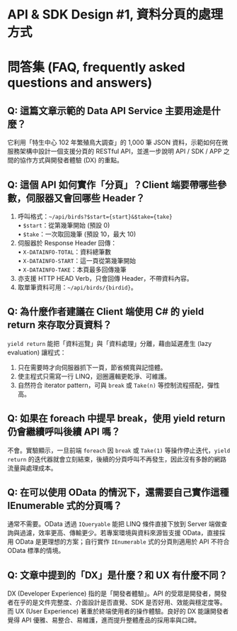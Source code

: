# API & SDK Design #1, 資料分頁的處理方式

# 問答集 (FAQ, frequently asked questions and answers)

## Q: 這篇文章示範的 Data API Service 主要用途是什麼？
它利用「特生中心 102 年繁殖鳥大調查」的 1,000 筆 JSON 資料，示範如何在微服務架構中設計一個支援分頁的 RESTful API，並進一步說明 API / SDK / APP 之間的協作方式與開發者體驗 (DX) 的重點。

## Q: 這個 API 如何實作「分頁」？Client 端要帶哪些參數，伺服器又會回哪些 Header？
1. 呼叫格式：`~/api/birds?$start={start}&$take={take}`  
   • `$start`：從第幾筆開始 (預設 0)  
   • `$take`：一次取回幾筆 (預設 10，最大 10)  
2. 伺服器於 Response Header 回傳：  
   • `X-DATAINFO-TOTAL`：資料總筆數  
   • `X-DATAINFO-START`：這一頁從第幾筆開始  
   • `X-DATAINFO-TAKE`：本頁最多回傳幾筆  
3. 亦支援 HTTP HEAD Verb，只會回傳 Header，不帶資料內容。  
4. 取單筆資料可用：`~/api/birds/{birdid}`。

## Q: 為什麼作者建議在 Client 端使用 C# 的 yield return 來存取分頁資料？
`yield return` 能把「資料巡覽」與「資料處理」分離，藉由延遲產生 (lazy evaluation) 讓程式：
1. 只在需要時才向伺服器抓下一頁，節省頻寬與記憶體。  
2. 使主程式只需寫一行 LINQ，迴圈邏輯更乾淨、可維護。  
3. 自然符合 iterator pattern，可與 `break` 或 `Take(n)` 等控制流程搭配，彈性高。  

## Q: 如果在 foreach 中提早 break，使用 yield return 仍會繼續呼叫後續 API 嗎？
不會。實驗顯示，一旦前端 `foreach` 因 `break` 或 `Take(1)` 等操作停止迭代，`yield return` 的迭代器就會立刻結束，後續的分頁呼叫不再發生，因此沒有多餘的網路流量與處理成本。

## Q: 在可以使用 OData 的情況下，還需要自己實作這種 IEnumerable 式的分頁嗎？
通常不需要。OData 透過 `IQueryable` 能把 LINQ 條件直接下放到 Server 端做查詢與過濾，效率更高、傳輸更少。若專案環境與資料來源皆支援 OData，直接採用 OData 是更理想的方案；自行實作 `IEnumerable` 式的分頁則適用於 API 不符合 OData 標準的情境。

## Q: 文章中提到的「DX」是什麼？和 UX 有什麼不同？
DX (Developer Experience) 指的是「開發者體驗」。API 的受眾是開發者，開發者在乎的是文件完整度、介面設計是否直覺、SDK 是否好用、效能與穩定度等。而 UX (User Experience) 著重於終端使用者的操作體驗。良好的 DX 能讓開發者覺得 API 優雅、易整合、易維護，進而提升整體產品的採用率與口碑。